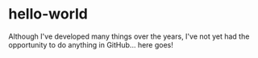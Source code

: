 # hello-world
Although I've developed many things over the years, I've not yet had the opportunity to do anything in GitHub... here goes!
